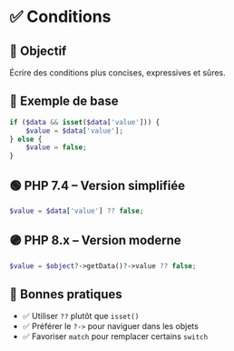 # ✅ Conditions
## 🎯 Objectif
Écrire des conditions plus concises, expressives et sûres.

## 🔰 Exemple de base
```php
if ($data && isset($data['value'])) {
    $value = $data['value'];
} else {
    $value = false;
}
```

## 🟢 PHP 7.4 – Version simplifiée
```php
$value = $data['value'] ?? false;
```

## 🟣 PHP 8.x – Version moderne
```php
$value = $object?->getData()?->value ?? false;
```

## 🧠 Bonnes pratiques
- ✅ Utiliser `??` plutôt que `isset()`
- ✅ Préférer le `?->` pour naviguer dans les objets
- ✅ Favoriser `match` pour remplacer certains `switch`
